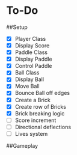 # To-Do

##Setup
-[x] Player Class
-[x] Display Score 
-[x] Paddle Class 
-[x] Display Paddle
-[x] Control Paddle
-[x] Ball Class 
-[x] Display Ball
-[x] Move Ball
-[x] Bounce Ball off edges
-[x] Create a Brick
-[x] Create row of Bricks
-[x] Brick breaking logic
-[ ] Score increment
-[ ] Directional deflections
-[ ] Lives system

##Gameplay